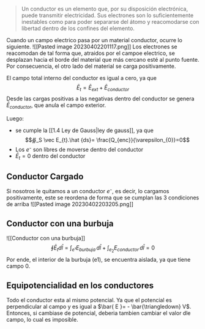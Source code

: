 > Un conductor es un elemento que, por su disposición electrónica, puede transmitir electricidad. Sus electrones son lo suficientemente inestables como para poder separarse del átomo y reacomodarse con libertad dentro de los confines del elemento.

Cuando un campo electrico pasa por un material conductor, ocurre lo siguiente.
![[Pasted image 20230402201117.png]]
Los electrones se reacomodan de tal forma que, atraidos por el campoe electrico, se desplazan hacia el borde del material que más cercano esté al punto fuente. Por consecuencia, el otro lado del material se carga positivamente.

El campo total interno del conductor es igual a cero, ya que
$$\bar{ E}_{t}= \bar{E}_{ext}+\bar{E}_{conductor}$$
Desde las cargas positivas a las negativas dentro del conductor se genera $\bar{E}_{conductor}$, que anula el campo exterior.

Luego: 
- se cumple la [[1.4 Ley de Gauss|ley de gauss]], ya que
$$∯_S \vec E_{t}.\hat {ds}= \frac{Q_{enc}}{\varepsilon_{0}}=0$$
- Los $e⁻$ son libres de moverse dentro del conductor
- $\bar{E}_{t}=0$ dentro del conductor

## Conductor Cargado
Si nosotros le quitamos a un conductor $e⁻$, es decir, lo cargamos positivamente, este se reordena de forma que se cumplan las 3 condiciones de arriba
![[Pasted image 20230402203205.png]]

## Conductor con una burbuja
![[Conductor con una burbuja]]
$$\oint \bar{ E}_{t}d \bar{l} = \int_{e¹} E_{burbuja}\, d \bar{l}+\int_{e_{2}} E_{conductor}\, d \bar{l} = 0$$
Por ende, el interior de la burbuja (e1), se encuentra aislada, ya que tiene campo 0.

## Equipotencialidad en los conductores
Todo el conductor esta al mismo potencial. Ya que el potencial es perpendicular al campo y es igual a $\bar{ E }= - \bar{\triangledown} V$. Entonces, si cambiase de potencial, deberia tambien cambiar el valor dle campo, lo cual es imposible.